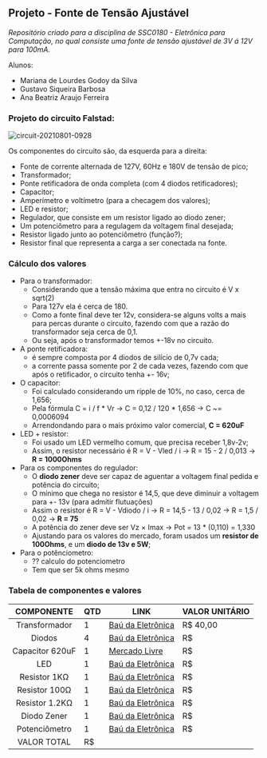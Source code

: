 ## Projeto - Fonte de Tensão Ajustável


*Repositório criado para a disciplina de SSC0180 - Eletrônica para Computação, no qual consiste uma fonte de tensão ajustável de 3V á 12V para 100mA.* 


Alunos:
- Mariana de Lourdes Godoy da Silva
- Gustavo Siqueira Barbosa 
- Ana Beatriz Araujo Ferreira 

### Projeto do circuito Falstad:

![circuit-20210801-0928](https://user-images.githubusercontent.com/32443360/127772648-b18b0ee1-d02a-4978-82b9-3e16def6467b.png)

Os componentes do circuito são, da esquerda para a direita:
- Fonte de corrente alternada de 127V, 60Hz e 180V de tensão de pico;
- Transformador;
- Ponte retificadora de onda completa (com 4 diodos retificadores);
- Capacitor;
- Amperímetro e voltímetro (para a checagem dos valores);
- LED e resistor;
- Regulador, que consiste em um resistor ligado ao diodo zener;
- Um potenciômetro para a regulagem da voltagem final desejada;
- Resistor ligado junto ao potenciômetro (função?);
- Resistor final que representa a carga a ser conectada na fonte.

### Cálculo dos valores

- Para o transformador:
  -  Considerando que a tensão máxima que entra no circuito é V x sqrt(2)
  -  Para 127v ela é cerca de 180.
  -  Como a fonte final deve ter 12v, considera-se alguns volts a mais para percas durante o circuito, fazendo com que a razão do transformador seja cerca de 0,1.
  -  Ou seja, após o transformador temos +-18v no circuito.
- A ponte retificadora:
  -  é sempre composta por 4 diodos de silício de 0,7v cada;
  -  a corrente passa somente por 2 de cada vezes, fazendo com que após o retificador, o circuito tenha +- 16v;
- O capacitor:
  - Foi calculado considerando um ripple de 10%, no caso, cerca de 1,656;
  - Pela fórmula C = i / f * Vr -> C = 0,12 / 120 * 1,656 -> C ~= 0,0006094
  - Arrendondando para o mais próximo valor comercial, **C = 620uF**
- LED + resistor:
  - Foi usado um LED vermelho comum, que precisa receber 1,8v-2v;
  - Assim, o resistor necessário é R = V - Vled / i -> R = 15 - 2 / 0,013 -> **R = 1000Ohms**
- Para os componentes do regulador:
  - O **diodo zener** deve ser capaz de aguentar a voltagem final pedida e potência do circuito;
  - O mínimo que chega no resistor é 14,5, que deve diminuir a voltagem para +- 13v (para admitir flutuações)
  - Assim o resistor é R = V - Vdiodo / i -> R = 14,5 - 13 / 0,02 -> R = 1,5 / 0,02 -> **R = 75**
  - A potência do zener deve ser Vz × Imax -> Pot = 13 * (0,110) = 1,330 
  - Ajustando para os valores do mercado, foram usados um **resistor de 100Ohms**, e um **diodo de 13v e 5W**;
- Para o potênciometro:
  - ?? calculo do potenciometro
  - Tem que ser 5k ohms mesmo


### Tabela de componentes e valores
|        COMPONENTE        |QTD| LINK | VALOR UNITÁRIO |
|:------------------------:|---|------|----------------|
| Transformador            | 1 |[Baú da Eletrônica](https://eletronicagpl.com.br/produto/transformador-hayama-181-18v18v-1a-bivolt/)| R$ 40,00  |
| Diodos                   | 4 |[Baú da Eletrônica](https://www.baudaeletronica.com.br/diodo-1n4004.html) | R$    |
| Capacitor 620uF          | 1 |[Mercado Livre](https://produto.mercadolivre.com.br/MLB-1777842290-capacitor-eletrolitico-7x-680uf-x-25v-3x-470uf-x-25v-105-_JM#position=6&search_layout=grid&type=item&tracking_id=4ae0b597-7503-403c-a6e1-cb694ebc05a3) | R$    |
| LED                      | 1 |[Baú da Eletrônica](https://www.baudaeletronica.com.br/resistor-1k-5-1-4w.html)|R$    |
| Resistor 1KΩ             | 1 |[Baú da Eletrônica](https://www.baudaeletronica.com.br/resistor-1k-5-1-4w.html)     | R$    |
| Resistor 100Ω            | 1 |[Baú da Eletrônica](https://www.baudaeletronica.com.br/resistor-100r-5-1-4w.html)     | R$    |
| Resistor 1.2KΩ           | 1 |[Baú da Eletrônica](https://www.baudaeletronica.com.br/resistor-100r-5-1-4w.html)     | R$    |
| Diodo Zener              | 1 |[Baú da Eletrônica](https://www.baudaeletronica.com.br/diodo-zener-1n5350b-13v-5w.html)    | R$    |
| Potenciômetro            | 1 |[Baú da Eletrônica](https://www.baudaeletronica.com.br/potenciometro-linear-de-5k-5000.html)    | R$    |
|VALOR TOTAL               | R$ |

